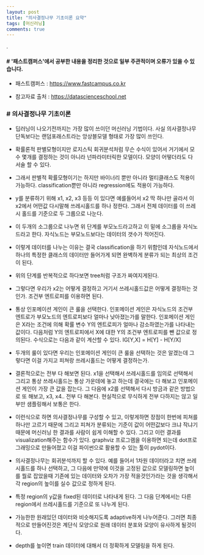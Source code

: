 ```yaml
---
layout: post
title: "의사결정나무 기초이론 요약"
tags: [머신러닝]
comments: true
---
```


.


#### # '패스트캠퍼스'에서 공부한 내용을 정리한 것으로 일부 주관적이며 오류가 있을 수 있습니다.

- 패스트캠퍼스 : https://www.fastcampus.co.kr

- 참고자료 출처 : https://datascienceschool.net

### # 의사결정나무 기초이론

- 딥러닝이 나오기전까지는 가장 많이 쓰이던 머신러닝 기법이다. 사실 의사결정나무 단독보다는 랜덤포래스트라는 앙상블모델 형태로 가장 많이 쓰인다.


- 확률론적 판별모형이지만 로지스틱 회귀분석처럼 무슨 수식이 있어서 거기에서 모수 몇개를 결정하는 것이 아니라 넌파라미터릭한 모델이다. 모양이 어떻더라도 다 서술 할 수 있다.


- 그래서 판별적 확률모형이기는 하지만 바이너리 뿐만 아니라 멀티클래스도 적용이 가능하다. classification뿐만 아니라 regression에도 적용이 가능하다. 


- y를 분류하기 위해 x1, x2, x3 등등 이 있다면 예를들어서 x2 딱 하나만 골라서 이 x2에서 어떤값 다시말해 쓰레시홀드를 하나 정한다. 그래서 전체 데이터를 이 쓰레시 홀드를 기준으로 두 그룹으로 나눈다.


- 이 두개의 소그룹으로 나누면 위 단계를 부모노드라고하고 이 밑에 소그룹을 자식노드라고 한다. 자식노드는 부모노드보다는 데이터의 갯수가 적어진다.


- 이렇게 데이터를 나누는 이유는 결국 classification을 하기 위함인데 자식노드에서 하나의 특정한 클래스의 데이터만 들어가게 되면 완벽하게 분류가 되는 최상의 조건이 된다.


- 위의 단계를 반복적으로 하다보면 tree처럼 구조가 짜여지게된다.


- 그렇다면 우리가 x2는 어떻게 결정하고 거기서 쓰레시홀드값은 어떻게 결정하는 것인가. 조건부 엔트로피를 이용하면 된다.


- 통상 인포메이션 게인이 큰 룰을 선택한다. 인포메이션 게인은 자식노드의 조건부 엔트로가 부모노드의 엔트로피보다 얼마나 낮아졌는가를 말한다. 인포메이션 게인은 X라는 조건에 의해 확률 변수 Y의 엔트로피가 얼마나 감소하였는가를 나타내는 값이다. 다음처럼 Y의 엔트로피에서 X에 대한 Y의 조건부 엔트로피를 뺀 값으로 정의된다. 수식으로는 다음과 같이 계산할 수 있다. IG[Y,X] = H[Y] - H[Y/X]


- 두개의 룰이 있다면 우리는 인포메이션 게인이 큰 룰을 선택하는 것은 알겠는데 그렇다면 이걸 가지고 피쳐랑 쓰레시홀드는 어떻게 결정하는가.


- 결론적으로는 전부 다 해보면 된다. x1을 선택해서 쓰레시홀드를 임의로 선택해서 그리고 통상 쓰레시홀드는 통상 가운데에 놓고 하는데 결국에는 다 해보고 인포메이션 게인이 가장 큰 값을 잡는다. 그 다음에 x2를 선택해서 다시 방금과 같은 방법으로 또 해보고, x3, x4.. 전부 다 해본다. 현실적으로 무식하게 전부 다하지는 않고 일부만 샘플링해서 보통은 한다.


- 이런식으로 하면 의사결정나무를 구성할 수 있고, 이렇게하면 장점이 한번에 피쳐를 하나만 고르기 때문에 그리고 피쳐가 분류되는 기준이 값이 어떤값보다 크냐 작냐기 때문에 머신러닝 한 결과를 사람이 쉽게 이해할 수 있다. 그리고 이런 결과를 visualization해주는 함수가 있다. graphviz 프로그램을 이용하면 되는데 dot프로그래밍으로 만들어졌고 이걸 파이썬으로 활용할 수 있는 툴이 pydot이다.

- 의사결정나무는 회귀분석까지 할 수 있다. 예를 들어서 1차원 데이터라고 치면 쓰레시홀드를 하나 선택하고, 그 다음에 만약에 이것을 고정된 값으로 모델링하면 높이를 뭘로 잡았을때 기존에 있는 데이터와 오차가 가장 적을것인가라는 것을 생각해서 각 region의 높이를 실수 값으로 정하게 된다. 


- 특정 region의 y값을 fixed된 데이터로 나타내게 된다. 그 다음 단계에서는 다른 region에서 쓰레시홀드를 기준으로 또 나누게 된다.


- 가능한한 원래있던 데이터와 비슷해지도록 adaptive하게 나누어준다. 그러면 최종적으로 만들어진것은 계단식 모양으로 원래 데이터 분포와 모양이 유사하게 될것이다.


- depth를 높이면 train 데이터에 대해서 더 정확하게 모델링을 하게 된다.
